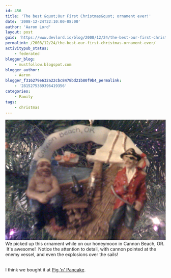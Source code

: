 ```yaml
---
id: 456
title: 'The best &quot;Our First Christmas&quot; ornament ever!'
date: '2008-12-24T22:10:00-08:00'
author: 'Aaron Lord'
layout: post
guid: 'https://www.devlord.io/blog/2008/12/24/the-best-our-first-christmas-ornament-ever/'
permalink: /2008/12/24/the-best-our-first-christmas-ornament-ever/
activitypub_status:
    - federated
blogger_blog:
    - mustfollow.blogspot.com
blogger_author:
    - Aaron
blogger_f316279e632a22cbc8478bd21b80f9b4_permalink:
    - '2815275389396419356'
categories:
    - Family
tags:
    - christmas
---
```


<a href="/assets/img/2011/10/photo2.jpg"><img src="/assets/img/2011/10/photo2.jpg?w=300" border="0" alt="" /></a><br />We picked up this ornament while on our honeymoon in Cannon Beach, OR.  It's awesome!  Notice the attention to detail, with cannon pointed at the enemy vessel, and even the explosions over the sails!<div><br /></div><div>I think we bought it at <a href="http://www.pignpancake.com/">Pig 'n' Pancake</a>.</div><div><br /></div><div class="blogger-post-footer"></div>